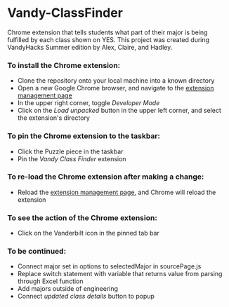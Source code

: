 # Vandy-ClassFinder

Chrome extension that tells students what part of their major is being fulfilled by each class shown on YES. This project was created during VandyHacks Summer edition by Alex, Claire, and Hadley. 

### To install the Chrome extension:
* Clone the repository onto your local machine into a known directory
* Open a new Google Chrome browser, and navigate to the [extension management page](chrome://extensions)
* In the upper right corner, toggle *Developer Mode*
* Click on the *Load unpacked* button in the upper left corner, and select the extension's directory

### To pin the Chrome extension to the taskbar:
* Click the Puzzle piece in the taskbar
* Pin the *Vandy Class Finder* extension

### To re-load the Chrome extension after making a change:
* Reload the [extension management page](chrome://extensions), and Chrome will reload the extension

### To see the action of the Chrome extension:
* Click on the Vanderbilt icon in the pinned tab bar

### To be continued:
* Connect major set in options to selectedMajor in sourcePage.js
* Replace switch statement with variable that returns value from parsing through Excel function
* Add majors outside of engineering
* Connect *updated class details* button to popup